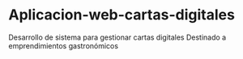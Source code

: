 # Aplicacion-web-cartas-digitales
Desarrollo de sistema para gestionar cartas digitales
Destinado a emprendimientos gastronómicos
